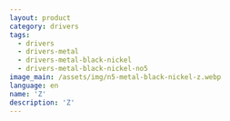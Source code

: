 ```yaml
---
layout: product
category: drivers
tags:
  - drivers
  - drivers-metal
  - drivers-metal-black-nickel
  - drivers-metal-black-nickel-no5
image_main: /assets/img/n5-metal-black-nickel-z.webp
language: en
name: 'Z'
description: 'Z'
---
```

